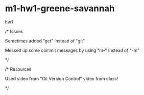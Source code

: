 # m1-hw1-greene-savannah
hw1

/* Issues 

Sometimes added "get" instead of "git"

Messed up some commit messages by using "m-" instead of "-m"

*/ 

/* Resources 

Used video from "Git Version Control" video from class! 

*/ 

